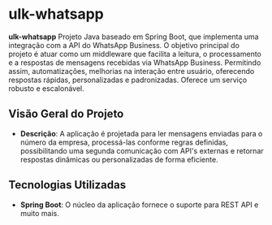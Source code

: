 # ulk-whatsapp

**ulk-whatsapp** Projeto Java baseado em Spring Boot, que implementa uma integração com a API do WhatsApp Business. 
O objetivo principal do projeto é atuar como um middleware que facilita a leitura, o processamento e a respostas de 
mensagens recebidas via WhatsApp Business. Permitindo assim, automatizações, melhorias na interação entre usuário,
oferecendo respostas rápidas, personalizadas e padronizadas. Oferece um serviço robusto e escalonável.

## Visão Geral do Projeto

- **Descrição**: A aplicação é projetada para ler mensagens enviadas para o número da empresa, 
processá-las conforme regras definidas, possibilitando uma segunda comunicação com API's externas e retornar respostas
dinâmicas ou personalizadas de forma eficiente.

## Tecnologias Utilizadas

- **Spring Boot**: O núcleo da aplicação fornece o suporte para REST API e muito mais.